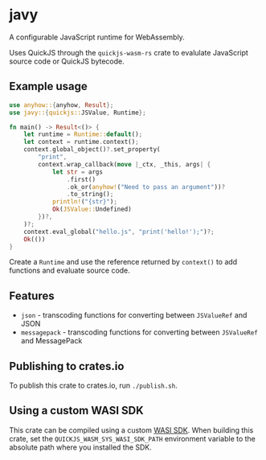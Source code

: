 # javy

A configurable JavaScript runtime for WebAssembly.

Uses QuickJS through the `quickjs-wasm-rs` crate to evalulate JavaScript source code or QuickJS bytecode.

## Example usage

```rust
use anyhow::{anyhow, Result};
use javy::{quickjs::JSValue, Runtime};

fn main() -> Result<()> {
    let runtime = Runtime::default();
    let context = runtime.context();
    context.global_object()?.set_property(
        "print",
        context.wrap_callback(move |_ctx, _this, args| {
            let str = args
                .first()
                .ok_or(anyhow!("Need to pass an argument"))?
                .to_string();
            println!("{str}");
            Ok(JSValue::Undefined)
        })?,
    )?;
    context.eval_global("hello.js", "print('hello!');")?;
    Ok(())
}
```

Create a `Runtime` and use the reference returned by `context()` to add functions and evaluate source code.

## Features
- `json` - transcoding functions for converting between `JSValueRef` and JSON
- `messagepack` - transcoding functions for converting between `JSValueRef` and MessagePack

## Publishing to crates.io

To publish this crate to crates.io, run `./publish.sh`.

## Using a custom WASI SDK

This crate can be compiled using a custom [WASI SDK](https://github.com/WebAssembly/wasi-sdk). When building this crate, set the `QUICKJS_WASM_SYS_WASI_SDK_PATH` environment variable to the absolute path where you installed the SDK.
